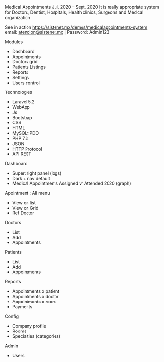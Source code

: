 Medical Appointments
Jul. 2020 – Sept. 2020
It is really appropriate system for Doctors, Dentist, Hospitals, Health clinics, Surgeons and Medical organization

See in action
https://sistenet.mx/demos/medicalappointments-system
email: atencion@sistenet.mx | Password: Admin123

Modules
* Dashboard
* Appointments
* Doctors grid
* Patients Listings
* Reports
* Settings
* Users control

Technologies
* Laravel 5.2
* WebApp
* Js
* Bootstrap
* CSS
* HTML
* MySQL::PDO
* PHP 7.3
* JSON
* HTTP Protocol
* API REST

Dashboard
 * Super: right panel (logs)
 * Dark + nav default
 * Medical Appointments Assigned vr Attended 2020 (graph)

Apointment : All menu
 * View on list
 * View on Grid
 * Ref Doctor

Doctors
* List
* Add
* Appointments

Patients
* List
* Add
* Appointments

Reports
 * Appointments x patient
 * Appointments x doctor
 * Appointments x room
 * Payments

Config
 * Company profile
 * Rooms
 * Specialties (categories)

Admin
 * Users